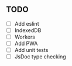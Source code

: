 ## TODO

- [ ] Add eslint
- [ ] IndexedDB
- [ ] Workers
- [ ] Add PWA
- [ ] Add unit tests
- [ ] JsDoc type checking